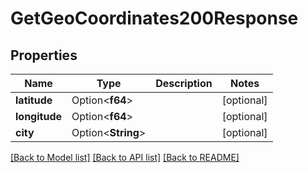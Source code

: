 # GetGeoCoordinates200Response

## Properties

Name | Type | Description | Notes
------------ | ------------- | ------------- | -------------
**latitude** | Option<**f64**> |  | [optional]
**longitude** | Option<**f64**> |  | [optional]
**city** | Option<**String**> |  | [optional]

[[Back to Model list]](../README.md#documentation-for-models) [[Back to API list]](../README.md#documentation-for-api-endpoints) [[Back to README]](../README.md)


